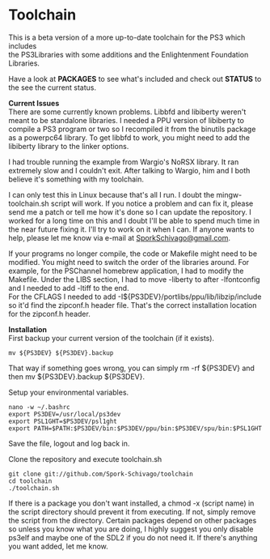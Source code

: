 Toolchain
=========

This is a beta version of a more up-to-date toolchain for the PS3 which includes  
the PS3Libraries with some additions and the Enlightenment Foundation Libraries.  

Have a look at **PACKAGES** to see what's included and check out **STATUS** to the see the current status.  

  **Current Issues**  
  There are some currently known problems.  Libbfd and libiberty weren't meant to be standalone libraries.  I needed
  a PPU version of libiberty to compile a PS3 program or two so I recompiled it from the binutils package as a
  powerpc64 library.  To get libbfd to work, you might need to add the libiberty library to the linker options.

  I had trouble running the example from Wargio's NoRSX library.  It ran extremely slow and I couldn't exit. After
  talking to Wargio, him and I both believe it's something with my toolchain.  

  I can only test this in Linux because that's all I run.  I doubt the mingw-toolchain.sh script will work.  If you
  notice a problem and can fix it, please send me a patch or tell me how it's done so I can update the repository.
  I worked for a long time on this and I doubt I'll be able to spend much time in the near future fixing it.  I'll try
  to work on it when I can.  If anyone wants to help, please let me know via e-mail at SporkSchivago@gmail.com.

  If your programs no longer compile, the code or Makefile might need to be modified.  You might need to switch the
  order of the libraries around.  For example, for the PSChannel homebrew application, I had to modify the Makefile.
  Under the LIBS section, I had to move -liberty to after -lfontconfig and I needed to add -ltiff to the end.  
  For the CFLAGS I needed to add -I${PS3DEV}/portlibs/ppu/lib/libzip/include so it'd find the zipconf.h header file.
  That's the correct installation location for the zipconf.h header.

  **Installation**  
   First backup your current version of the toolchain (if it exists).

    mv ${PS3DEV} ${PS3DEV}.backup  
   That way if something goes wrong, you can simply rm -rf ${PS3DEV} and then mv ${PS3DEV}.backup ${PS3DEV}.  

   Setup your environmental variables.
   
    nano -w ~/.bashrc  
    export PS3DEV=/usr/local/ps3dev  
    export PSL1GHT=$PS3DEV/psl1ght  
    export PATH=$PATH:$PS3DEV/bin:$PS3DEV/ppu/bin:$PS3DEV/spu/bin:$PSL1GHT
   Save the file, logout and log back in.

   Clone the repository and execute toolchain.sh
   
    git clone git://github.com/Spork-Schivago/toolchain  
    cd toolchain  
    ./toolchain.sh  
  
  If there is a package you don't want installed, a chmod -x (script name) in the script directory should prevent it
  from executing.  If not, simply remove the script from the directory.  Certain packages depend on other packages
  so unless you know what you are doing, I highly suggest you only disable ps3elf and maybe one of the SDL2 if you
  do not need it.  If there's anything you want added, let me know.
